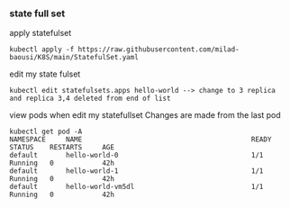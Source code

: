 ### state full set
 apply statefulset 
```
kubectl apply -f https://raw.githubusercontent.com/milad-baousi/K8S/main/StatefulSet.yaml
 ```
 
 edit my state fulset
 ```
 kubectl edit statefulsets.apps hello-world --> change to 3 replica
 and replica 3,4 deleted from end of list
 ```
 
 view pods
 when edit my statefullset Changes are made from the last pod

 ```
 kubectl get pod -A
 NAMESPACE     NAME                                          READY   STATUS    RESTARTS     AGE
default       hello-world-0                                 1/1     Running   0            42h
default       hello-world-1                                 1/1     Running   0            42h
default       hello-world-vm5dl                             1/1     Running   0            42h
```

